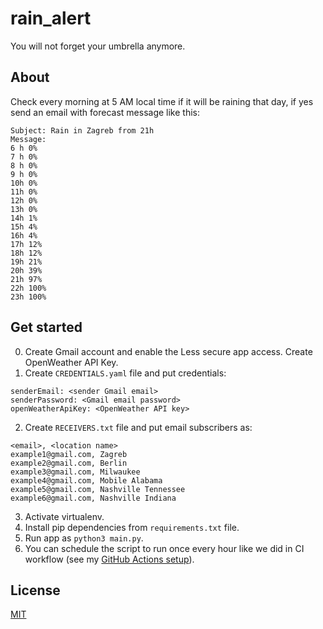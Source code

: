 # rain_alert
You will not forget your umbrella anymore.

## About
Check every morning at 5 AM local time if it will be raining that day, if yes 
send an email with forecast message like this:
```
Subject: Rain in Zagreb from 21h
Message:
6 h 0%
7 h 0%
8 h 0%
9 h 0%
10h 0%
11h 0%
12h 0%
13h 0%
14h 1%
15h 4%
16h 4%
17h 12%
18h 12%
19h 21%
20h 39%
21h 97%
22h 100%
23h 100%
```

## Get started
0. Create Gmail account and enable the Less secure app access. 
Create OpenWeather API Key.
1. Create `CREDENTIALS.yaml` file and put credentials:
```
senderEmail: <sender Gmail email>
senderPassword: <Gmail email password>
openWeatherApiKey: <OpenWeather API key>
```
2. Create `RECEIVERS.txt` file and put email subscribers as:
```
<email>, <location name>
example1@gmail.com, Zagreb
example2@gmail.com, Berlin
example3@gmail.com, Milwaukee
example4@gmail.com, Mobile Alabama
example5@gmail.com, Nashville Tennessee
example6@gmail.com, Nashville Indiana
```
3. Activate virtualenv.
4. Install pip dependencies from `requirements.txt` file.
5. Run app as `python3 main.py`.
6. You can schedule the script to run once every 
hour like we did in CI workflow (see my [GitHub Actions setup](https://github.com/IvanVnucec/rain_alert/blob/master/.github/workflows/main.yml)).

## License
[MIT](LICENSE.md)

